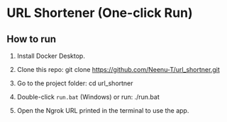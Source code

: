 # URL Shortener (One-click Run)

## How to run

1. Install Docker Desktop.
2. Clone this repo:
git clone https://github.com/Neenu-T/url_shortner.git


3. Go to the project folder:
cd url_shortner


4. Double-click `run.bat` (Windows) or run:
./run.bat


5. Open the Ngrok URL printed in the terminal to use the app.
